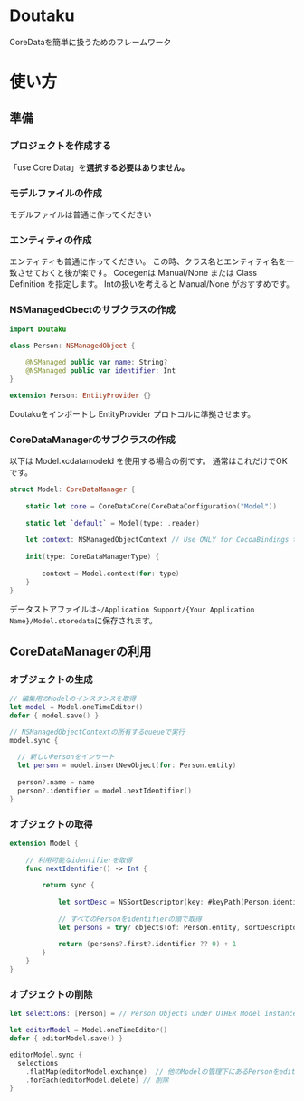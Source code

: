 # Doutaku
CoreDataを簡単に扱うためのフレームワーク

# 使い方

## 準備

### プロジェクトを作成する
「use Core Data」を**選択する必要はありません。**

### モデルファイルの作成
モデルファイルは普通に作ってください

### エンティティの作成
エンティティも普通に作ってください。
この時、クラス名とエンティティ名を一致させておくと後が楽です。
Codegenは Manual/None または Class Definition を指定します。 Intの扱いを考えると Manual/None がおすすめです。

### NSManagedObectのサブクラスの作成

```swift
import Doutaku

class Person: NSManagedObject {
    
    @NSManaged public var name: String?
    @NSManaged public var identifier: Int
}

extension Person: EntityProvider {}
```

Doutakuをインポートし EntityProvider プロトコルに準拠させます。


### CoreDataManagerのサブクラスの作成

以下は Model.xcdatamodeld を使用する場合の例です。
通常はこれだけでOKです。
```swift
struct Model: CoreDataManager {
    
    static let core = CoreDataCore(CoreDataConfiguration("Model"))
    
    static let `default` = Model(type: .reader)
    
    let context: NSManagedObjectContext // Use ONLY for CocoaBindings to NSObjectController.
    
    init(type: CoreDataManagerType) {
        
        context = Model.context(for: type)
    }
}
```
データストアファイルは`~/Application Support/{Your Application Name}/Model.storedata`に保存されます。

## CoreDataManagerの利用

### オブジェクトの生成
```swift
// 編集用のModelのインスタンスを取得
let model = Model.oneTimeEditor()
defer { model.save() }

// NSManagedObjectContextの所有するqueueで実行
model.sync {
  
  // 新しいPersonをインサート
  let person = model.insertNewObject(for: Person.entity)
  
  person?.name = name
  person?.identifier = model.nextIdentifier()
}
```

### オブジェクトの取得
```swift
extension Model {
    
    // 利用可能なidentifierを取得
    func nextIdentifier() -> Int {
                
        return sync {
            
            let sortDesc = NSSortDescriptor(key: #keyPath(Person.identifier), ascending: false)
            
            // すべてのPersonをidentifierの順で取得
            let persons = try? objects(of: Person.entity, sortDescriptors: [sortDesc])
            
            return (persons?.first?.identifier ?? 0) + 1
        }
    }
}
```

### オブジェクトの削除
```swift
let selections: [Person] = // Person Objects under OTHER Model instance.

let editorModel = Model.oneTimeEditor()
defer { editorModel.save() }

editorModel.sync {
  selections
    .flatMap(editorModel.exchange)  // 他のModelの管理下にあるPersonをeditorModelの管理下のインスタンスに変換
    .forEach(editorModel.delete) // 削除
}
```
